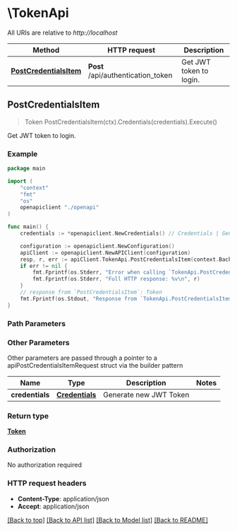 # \TokenApi

All URIs are relative to *http://localhost*

Method | HTTP request | Description
------------- | ------------- | -------------
[**PostCredentialsItem**](TokenApi.md#PostCredentialsItem) | **Post** /api/authentication_token | Get JWT token to login.



## PostCredentialsItem

> Token PostCredentialsItem(ctx).Credentials(credentials).Execute()

Get JWT token to login.

### Example

```go
package main

import (
    "context"
    "fmt"
    "os"
    openapiclient "./openapi"
)

func main() {
    credentials := *openapiclient.NewCredentials() // Credentials | Generate new JWT Token (optional)

    configuration := openapiclient.NewConfiguration()
    apiClient := openapiclient.NewAPIClient(configuration)
    resp, r, err := apiClient.TokenApi.PostCredentialsItem(context.Background()).Credentials(credentials).Execute()
    if err != nil {
        fmt.Fprintf(os.Stderr, "Error when calling `TokenApi.PostCredentialsItem``: %v\n", err)
        fmt.Fprintf(os.Stderr, "Full HTTP response: %v\n", r)
    }
    // response from `PostCredentialsItem`: Token
    fmt.Fprintf(os.Stdout, "Response from `TokenApi.PostCredentialsItem`: %v\n", resp)
}
```

### Path Parameters



### Other Parameters

Other parameters are passed through a pointer to a apiPostCredentialsItemRequest struct via the builder pattern


Name | Type | Description  | Notes
------------- | ------------- | ------------- | -------------
 **credentials** | [**Credentials**](Credentials.md) | Generate new JWT Token | 

### Return type

[**Token**](Token.md)

### Authorization

No authorization required

### HTTP request headers

- **Content-Type**: application/json
- **Accept**: application/json

[[Back to top]](#) [[Back to API list]](../README.md#documentation-for-api-endpoints)
[[Back to Model list]](../README.md#documentation-for-models)
[[Back to README]](../README.md)

